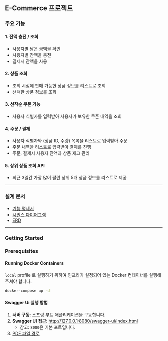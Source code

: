 ## E-Commerce 프로젝트
### 주요 기능
#### 1. 잔액 충전 / 조회
- 사용자별 남은 금액을 확인
- 사용자별 잔액을 충전
- 결제시 잔액을 사용
#### 2. 상품 조회
- 조회 시점에 판매 가능한 상품 정보를 리스트로 조회
- 선택한 상품 정보를 조회
#### 3. 선착순 쿠폰 기능
- 사용자 식별자를 입력받아 사용자가 보유한 쿠폰 내역을 조회
#### 4. 주문 / 결제 
- 사용자 식별자와 (상품 ID, 수량) 목록을 리스트로 입력받아 주문
- 주문 내역을 리스트로 입력받아 결제를 진행
- 주문, 결제시 사용자 잔액과 상품 재고 관리
#### 5. 상위 상품 조회 API
- 최근 3일간 가장 많이 팔린 상위 5개 상품 정보를 리스트로 제공
---
### 설계 문서
- [기능 명세서](https://github.com/ssunnykku/e-commerce/blob/STEP3/docs/requirements_specification.md)
- [시퀀스 다이어그램](https://github.com/ssunnykku/e-commerce/tree/STEP3/docs/sequence)
- [ERD](https://github.com/ssunnykku/e-commerce/blob/STEP3/docs/erd.md)

---
### Getting Started

### Prerequisites

#### Running Docker Containers

`local` profile 로 실행하기 위하여 인프라가 설정되어 있는 Docker 컨테이너를 실행해주셔야 합니다.

```bash
docker-compose up -d

```
#### Swagger Ui 실행 방법
1. **서버 구동**: 스프링 부트 애플리케이션을 구동합니다.
2. **Swagger UI 접근**: http://127.0.0.1:8080/swagger-ui/index.html
    - 참고: `8080`은 기본 포트입니다.
3. [PDF 파일 경로](https://github.com/ssunnykku/e-commerce/blob/STEP4/docs/MockAPI.pdf)
